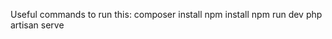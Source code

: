 Useful commands to run this: composer install
                             npm install
                             npm run dev
                             php artisan serve

